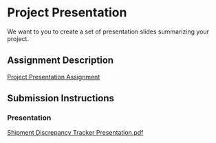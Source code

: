# Project Presentation
We want to you to create a set of presentation slides summarizing your project.

## Assignment Description
[Project Presentation Assignment](https://education.launchcode.org/liftoff/modules/assignments/project-presentation)

## Submission Instructions

### Presentation
[Shipment Discrepancy Tracker Presentation.pdf](https://github.com/kschaffer7/liftoff-assignments/files/6373399/Shipment.Discrepancy.Tracker.Presentation.pdf)
